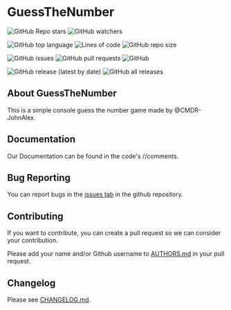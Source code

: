 # GuessTheNumber

![GitHub Repo stars](https://img.shields.io/github/stars/CMDR-JohnAlex/GuessTheNumber?style=social)
![GitHub watchers](https://img.shields.io/github/watchers/CMDR-JohnAlex/GuessTheNumber?style=social)

![GitHub top language](https://img.shields.io/github/languages/top/CMDR-JohnAlex/GuessTheNumber)
![Lines of code](https://img.shields.io/tokei/lines/github/CMDR-JohnAlex/GuessTheNumber)
![GitHub repo size](https://img.shields.io/github/repo-size/CMDR-JohnAlex/GuessTheNumber)

![GitHub issues](https://img.shields.io/github/issues/CMDR-JohnAlex/GuessTheNumber)
![GitHub pull requests](https://img.shields.io/github/issues-pr/CMDR-JohnAlex/GuessTheNumber)
![GitHub](https://img.shields.io/github/license/CMDR-JohnAlex/GuessTheNumber)

![GitHub release (latest by date)](https://img.shields.io/github/v/release/CMDR-JohnAlex/GuessTheNumber)
![GitHub all releases](https://img.shields.io/github/downloads/CMDR-JohnAlex/GuessTheNumber/total)

## About GuessTheNumber

This is a simple console guess the number game made by @CMDR-JohnAlex.

## Documentation

Our Documentation can be found in the code's //comments.

## Bug Reporting

You can report bugs in the [issues tab](https://github.com/CMDR-JohnAlex/GuessTheNumber/issues) in the github repository.

## Contributing

If you want to contribute, you can create a pull request so we can consider your contribution.

Please add your name and/or Github username to [AUTHORS.md](AUTHORS.md) in your pull request.

## Changelog

Please see [CHANGELOG.md](CHANGELOG.md).